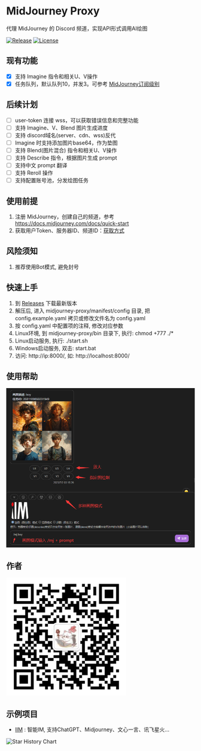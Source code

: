 # MidJourney Proxy

代理 MidJourney 的 Discord 频道，实现API形式调用AI绘图

[![Release](https://img.shields.io/static/v1?label=release&message=v0.7.0&color=blue)](https://github.com/iimeta/midjourney-proxy/releases)
[![License](https://img.shields.io/static/v1?label=license&message=MIT&color=green)](https://github.com/iimeta/midjourney-proxy)

## 现有功能
- [x] 支持 Imagine 指令和相关U、V操作
- [x] 任务队列，默认队列10，并发3。可参考 [MidJourney订阅级别](https://docs.midjourney.com/docs/plans)

## 后续计划
- [ ] user-token 连接 wss，可以获取错误信息和完整功能
- [ ] 支持 Imagine、V、Blend 图片生成进度
- [ ] 支持 discord域名(server、cdn、wss)反代
- [ ] Imagine 时支持添加图片base64，作为垫图
- [ ] 支持 Blend(图片混合) 指令和相关U、V操作
- [ ] 支持 Describe 指令，根据图片生成 prompt
- [ ] 支持中文 prompt 翻译
- [ ] 支持 Reroll 操作
- [ ] 支持配置账号池，分发绘图任务

## 使用前提
1. 注册 MidJourney，创建自己的频道，参考 https://docs.midjourney.com/docs/quick-start
2. 获取用户Token、服务器ID、频道ID：[获取方式](https://www.yuque.com/xiaoqi-vgsag/bn9t8h/wzg5kluuzzgd22m7)

## 风险须知
1. 推荐使用Bot模式, 避免封号

## 快速上手
1. 到 [Releases](https://github.com/iimeta/midjourney-proxy/releases) 下载最新版本
2. 解压后, 进入 midjourney-proxy/manifest/config 目录, 把 config.example.yaml 拷贝或修改文件名为 config.yaml 
3. 按 config.yaml 中配置项的注释, 修改对应参数
4. Linux环境, 到 midjourney-proxy/bin 目录下, 执行: chmod +777 ./*
5. Linux启动服务, 执行: ./start.sh
6. Windows启动服务, 双击: start.bat
7. 访问: http://ip:8000/, 如: http://localhost:8000/

## 使用帮助
<img src="https://raw.githubusercontent.com/iimeta/midjourney-proxy/main/resource/images/UseDrawingMode.png" alt="绘图模式"/>

## 作者
 <img src="https://raw.githubusercontent.com/iimeta/midjourney-proxy/main/resource/images/Author.png" width="320" alt="微信二维码"/>

## 示例项目
- [IIM](https://iim.ink/m) : 智能IM, 支持ChatGPT、Midjourney、文心一言、讯飞星火...

![Star History Chart](https://api.star-history.com/svg?repos=iimeta/midjourney-proxy&type=Date)
